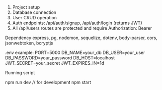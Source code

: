 1) Project setup
2) Database connection
3) User CRUD operation
4) Auth endpoints: /api/auth/signup, /api/auth/login (returns JWT)
5) All /api/users routes are protected and require Authorization: Bearer <token>

Dependency
  express, pg, nodemon, sequelize, dotenv, body-parser, cors, jsonwebtoken, bcryptjs

.env example:
PORT=5000
DB_NAME=your_db
DB_USER=your_user
DB_PASSWORD=your_password
DB_HOST=localhost
JWT_SECRET=your_secret
JWT_EXPIRES_IN=1d

Running script

npm run dev  // for development
npm start   
